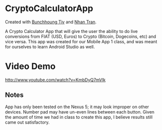 # CryptoCalculatorApp

Created with [Bunchhoung Tiv](https://github.com/chhoungt) and [Nhan Tran](https://github.com/kevintran1308).

A Crypto Calculator App that will give the user the ability to do live conversions from FIAT (USD, Euros) to Crypto (Bitcoin, Dogecoins, etc) and vice versa. This app was created for our Mobile App 1 class, and was meant for ourselves to learn Android Studio as well.

# Video Demo 
http://www.youtube.com/watch?v=KmbDyQ7mVlk

## Notes

App has only been tested on the Nexus 5; it may look improper on other devices. Number pad may have un-even lines between each button. Given the amount of time we had in class to create this app, I believe results still came out satisfactory.
